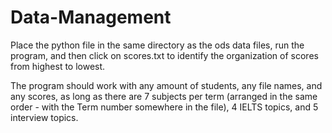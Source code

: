 # Data-Management

Place the python file in the same directory as the ods data files, run the program, and then click on scores.txt to identify the organization of scores from highest to lowest.

The program should work with any amount of students, any file names, and any scores, as long as there are 7 subjects per term (arranged in the same order - with the Term number somewhere in the file), 4 IELTS topics, and 5 interview topics.
